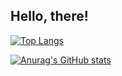 ## Hello, there!

[![Top Langs](https://github-readme-stats.vercel.app/api/top-langs/?username=yuthon&layout=compact)](https://github.com/anuraghazra/github-readme-stats)

[![Anurag's GitHub stats](https://github-readme-stats.vercel.app/api?username=yuthon)](https://github.com/anuraghazra/github-readme-stats)
